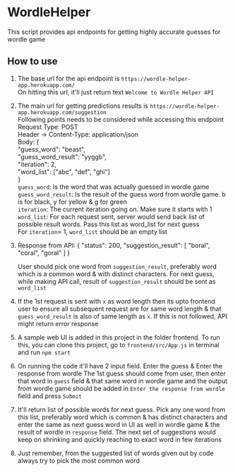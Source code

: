 # WordleHelper

This script provides api endpoints for getting highly accurate guesses for wordle game

## How to use

1. The base url for the api endpoint is `https://wordle-helper-app.herokuapp.com/`  
   On hitting this url, it'll just return text `Welcome to Wordle Helper API`

2. The main url for getting predictions results is `https://wordle-helper-app.herokuapp.com/suggestion`  
   Following points needs to be considered while accessing this endpoint  
   Request Type: POST  
   Header -> Content-Type: application/json  
   Body: {  
   "guess_word": "beast",  
   "guess_word_result": "yyggb",  
   "iteration": 2,  
   "word_list": ["abc", "def", "ghi"]  
   }  
   `guess_word`: Is the word that was actually guessed in wordle game  
   `guess_word_result`: Is the result of the guess word from wordle game. b is for black, y for yellow & g for green  
   `iteration`: The current iteration going on. Make sure it starts with 1  
   `word_list`: For each request sent, server would send back list of possible result words. Pass this list as word_list for next guess  
   For `iteration`= 1, `word_list` should be an empty list

3. Response from API: {
   "status": 200,
   "suggestion_result": [
   "boral",
   "coral",
   "goral"
   ]
   }

   User should pick one word from `suggestion_result`, preferably word which is a common word & with distinct characters.
   For next guess, while making API call, result of `suggestion_result` should be sent as `word_list`

4. If the 1st request is sent with `x` as word length then its upto frontend user to ensure all subsequent request are for same word length & that `guess_word_result` is also of same length as `x`. If this is not followed, API might return error response

5. A sample web UI is added in this project in the folder frontend. To run this, you can clone this project, go to `frontend/src/App.js` in terminal and run `npm start`

6. On running the code it'll have 2 input field. Enter the guess & Enter the response from wordle
   The 1st guess should come from user, then enter that word in `guess` field & that same word in wordle game and the output from wordle game should be added in `Enter the response from wordle` field and press `Submit`

7. It'll return list of possible words for next guess. Pick any one word from this list, preferably word which is common & has distinct characters and enter the same as next guess word in UI as well in wordle game & the result of wordle in `response` field. The next set of suggestions would keep on shrinking and quickly reaching to exact word in few iterations

8. Just remember, from the suggested list of words given out by code always try to pick the most common word

